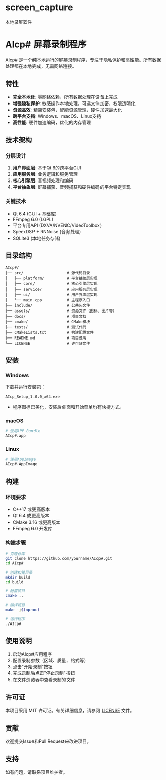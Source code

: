 # screen_capture
本地录屏软件
# AIcp# 屏幕录制程序

AIcp# 是一个纯本地运行的屏幕录制程序，专注于隐私保护和高性能。所有数据处理都在本地完成，无需网络连接。

## 特性

- **完全本地化**: 零网络依赖，所有数据处理在设备上完成
- **增强隐私保护**: 敏感操作本地处理，可选文件加密，权限透明化
- **资源高效**: 精简安装包，智能资源管理，硬件加速最大化
- **跨平台支持**: Windows、macOS、Linux支持
- **高性能**: 硬件加速编码，优化的内存管理

## 技术架构

### 分层设计

1. **用户界面层**: 基于Qt 6的跨平台GUI
2. **应用服务层**: 业务逻辑和服务管理
3. **核心引擎层**: 音视频处理和编码
4. **平台抽象层**: 屏幕捕获、音频捕获和硬件编码的平台特定实现

### 关键技术

- Qt 6.4 (GUI + 基础库)
- FFmpeg 6.0 (LGPL)
- 平台专用API (DXVA/NVENC/VideoToolbox)
- SpeexDSP + RNNoise (音频处理)
- SQLite3 (本地任务存储)

## 目录结构

```
AIcp#/
├── src/                   # 源代码目录
│   ├── platform/          # 平台抽象层实现
│   ├── core/              # 核心引擎层实现
│   ├── service/           # 应用服务层实现
│   ├── ui/                # 用户界面层实现
│   └── main.cpp           # 主程序入口
├── include/               # 公共头文件
├── assets/                # 资源文件（图标、图片等）
├── docs/                  # 项目文档
├── cmake/                 # CMake模块
├── tests/                 # 测试代码
├── CMakeLists.txt         # 构建配置文件
├── README.md              # 项目说明
└── LICENSE                # 许可证文件
```

## 安装

### Windows

下载并运行安装包：

```bash
AIcp_Setup_1.0.0_x64.exe
```

- 程序图标已美化，安装后桌面和开始菜单均有快捷方式。

### macOS

```bash
# 使用APP Bundle
AIcp#.app
```

### Linux

```bash
# 使用AppImage
AIcp#.AppImage
```

## 构建

### 环境要求

- C++17 或更高版本
- Qt 6.4 或更高版本
- CMake 3.16 或更高版本
- FFmpeg 6.0 开发库

### 构建步骤

```bash
# 克隆仓库
git clone https://github.com/yourname/AIcp#.git
cd AIcp#

# 创建构建目录
mkdir build
cd build

# 配置项目
cmake ..

# 编译项目
make -j$(nproc)

# 运行程序
./AIcp#
```

## 使用说明

1. 启动AIcp#应用程序
2. 配置录制参数（区域、质量、格式等）
3. 点击"开始录制"按钮
4. 完成录制后点击"停止录制"按钮
5. 在文件浏览器中查看录制的文件

## 许可证

本项目采用 MIT 许可证。有关详细信息，请参阅 [LICENSE](LICENSE) 文件。

## 贡献

欢迎提交Issue和Pull Request来改进项目。

## 支持

如有问题，请联系项目维护者。
